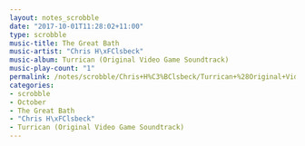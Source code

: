 ```yaml
---
layout: notes_scrobble
date: "2017-10-01T11:28:02+11:00"
type: scrobble
music-title: The Great Bath
music-artist: "Chris H\xFClsbeck"
music-album: Turrican (Original Video Game Soundtrack)
music-play-count: "1"
permalink: /notes/scrobble/Chris+H%C3%BClsbeck/Turrican+%28Original+Video+Game+Soundtrack%29/c49d54c2602fc06a3e64afad70eab2d9a09e4e85.html
categories:
- scrobble
- October
- The Great Bath
- "Chris H\xFClsbeck"
- Turrican (Original Video Game Soundtrack)
---
```


